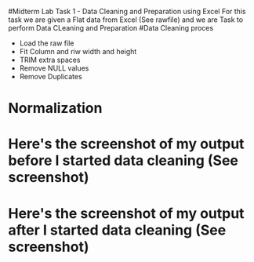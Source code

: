 
#Midterm Lab Task 1 - Data Cleaning and Preparation using Excel
For this task we are given a Flat data from Excel (See rawfile) and we are Task to perform Data CLeaning and Preparation 
#Data Cleaning proces
- Load the raw file
- Fit Column and riw width and height
- TRIM extra spaces
- Remove NULL values
- Remove Duplicates
# Normalization 
# Here's the screenshot of my output before I started data cleaning (See screenshot)
# Here's the screenshot of my output after I started data cleaning (See screenshot)
